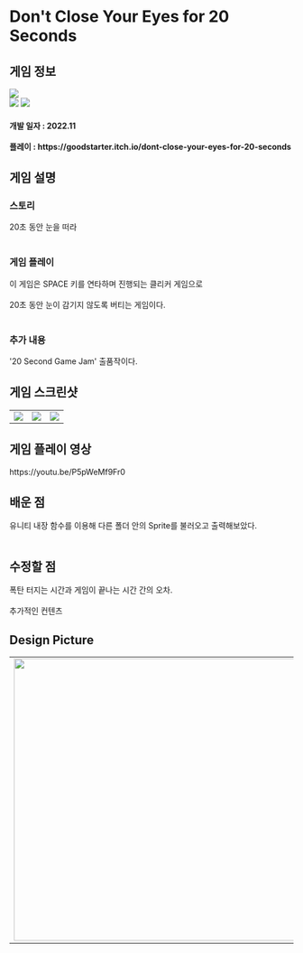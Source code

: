 # Don't Close Your Eyes for 20 Seconds
<div>
    <h2> 게임 정보 </h2>
    <img src = "https://img.itch.zone/aW1nLzEwNTk3Mzg2LnBuZw==/347x500/gP8twm.png"><br>
    <img src="https://img.shields.io/badge/Unity-yellow?style=flat-square&logo=Unity&logoColor=FFFFFF"/>
    <img src="https://img.shields.io/badge/Clicker-gray"/>
    <h4> 개발 일자 : 2022.11 <br><br>
    플레이 : https://goodstarter.itch.io/dont-close-your-eyes-for-20-seconds
    
  </div>
  <div>
    <h2> 게임 설명 </h2>
    <h3> 스토리 </h3>
     20초 동안 눈을 떠라<br><br>
    <h3> 게임 플레이 </h3>
     이 게임은 SPACE 키를 연타하며 진행되는 클리커 게임으로 <br><br>
     20초 동안 눈이 감기지 않도록 버티는 게임이다.<br><br>
      <h3> 추가 내용 </h3>
      '20 Second Game Jam' 출품작이다.
  </div> 
  <div>
    <h2> 게임 스크린샷 </h2>
      <table>
        <td><img src = "https://img.itch.zone/aW1hZ2UvMTgwNDU1MC8xMDY2ODIyMy5wbmc=/347x500/017XmA.png"></td>
        <td><img src = "https://img.itch.zone/aW1hZ2UvMTgwNDU1MC8xMDY2ODIyNC5wbmc=/347x500/Plhyps.png"></td>
        <td><img src = "https://img.itch.zone/aW1hZ2UvMTgwNDU1MC8xMDY2ODIyNS5wbmc=/347x500/Ntvjsb.png"></td>
      </table>
  </div>
    <div>
    <h2> 게임 플레이 영상 </h2>
    https://youtu.be/P5pWeMf9Fr0
  </div>
  <div>
    <h2> 배운 점 </h2>
      유니티 내장 함수를 이용해 다른 폴더 안의 Sprite를 불러오고 출력해보았다.<br><br>
      
  </div>
  <div>
    <h2> 수정할 점 </h2>
      폭탄 터지는 시간과 게임이 끝나는 시간 간의 오차.<br><br>
      추가적인 컨텐츠
   <h2> Design Picture </h2>
   <table>
        <td><img src = "https://postfiles.pstatic.net/MjAyMjEyMDJfMTcz/MDAxNjY5OTQ1MTYyNTcz.xRGtDzHsxcJYazZlDcthq5OryoHRCOAIo3IhGdm3-4sg.GZeppaeShzgz5M3EIWUjWJXTdv0lI3WDgx6GlKBlis8g.JPEG.tdj04131/KakaoTalk_20221202_103401185.jpg?type=w773" height = 500></td>
        <td><img src = "https://postfiles.pstatic.net/MjAyMjEyMDJfNDYg/MDAxNjY5OTQ1MTYyNTU0.1gzPKWdthy-1HV3kGPMn-xFlpEmNQUljsOlQcorqdpwg.WTibCAZObK__76rH2hzr5SLjkZHd9qkVYY0WdQ_0MQ4g.JPEG.tdj04131/KakaoTalk_20221202_103401185_01.jpg?type=w773" height = 500></td>
      </table>
  </div>
   <div>
   
   </div>
